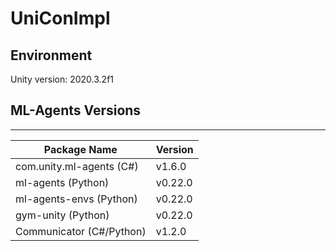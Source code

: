 # UniConImpl

## Environment
Unity version: 2020.3.2f1

## ML-Agents Versions
---
|Package Name|Version|
|---|---|
com.unity.ml-agents (C#)|v1.6.0
ml-agents (Python)|v0.22.0
ml-agents-envs (Python)|v0.22.0
gym-unity (Python)|v0.22.0
Communicator (C#/Python)|v1.2.0
